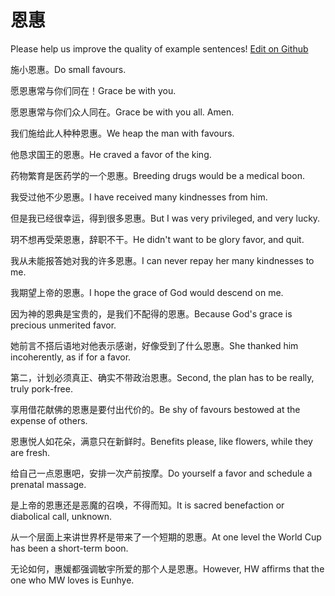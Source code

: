 # 恩惠

Please help us improve the quality of example sentences! [Edit on Github](https://github.com/jiyushe/jiyu-example-sentence-source/blob/main/chinese/enhui.md)

<p><span class="chinese">施小恩惠。</span><span class="english">Do small favours.</span></p>

<p><span class="chinese">愿恩惠常与你们同在！</span><span class="english">Grace be with you.</span></p>

<p><span class="chinese">愿恩惠常与你们众人同在。</span><span class="english">Grace be with you all. Amen.</span></p>

<p><span class="chinese">我们施给此人种种恩惠。</span><span class="english">We heap the man with favours.</span></p>

<p><span class="chinese">他恳求国王的恩惠。</span><span class="english">He craved a favor of the king.</span></p>

<p><span class="chinese">药物繁育是医药学的一个恩惠。</span><span class="english">Breeding drugs would be a medical boon.</span></p>

<p><span class="chinese">我受过他不少恩惠。</span><span class="english">I have received many kindnesses from him.</span></p>

<p><span class="chinese">但是我已经很幸运，得到很多恩惠。</span><span class="english">But I was very privileged, and very lucky.</span></p>

<p><span class="chinese">玥不想再受荣恩惠，辞职不干。</span><span class="english">He didn't want to be glory favor, and quit.</span></p>

<p><span class="chinese">我从未能报答她对我的许多恩惠。</span><span class="english">I can never repay her many kindnesses to me.</span></p>

<p><span class="chinese">我期望上帝的恩惠。</span><span class="english">I hope the grace of God would descend on me.</span></p>

<p><span class="chinese">因为神的恩典是宝贵的，是我们不配得的恩惠。</span><span class="english">Because God's grace is precious unmerited favor.</span></p>

<p><span class="chinese">她前言不搭后语地对他表示感谢，好像受到了什么恩惠。</span><span class="english">She thanked him incoherently, as if for a favor.</span></p>

<p><span class="chinese">第二，计划必须真正、确实不带政治恩惠。</span><span class="english">Second, the plan has to be really, truly pork-free.</span></p>

<p><span class="chinese">享用借花献佛的恩惠是要付出代价的。</span><span class="english">Be shy of favours bestowed at the expense of others.</span></p>

<p><span class="chinese">恩惠悦人如花朵，满意只在新鲜时。</span><span class="english">Benefits please, like flowers, while they are fresh.</span></p>

<p><span class="chinese">给自己一点恩惠吧，安排一次产前按摩。</span><span class="english">Do yourself a favor and schedule a prenatal massage.</span></p>

<p><span class="chinese">是上帝的恩惠还是恶魔的召唤，不得而知。</span><span class="english">It is sacred benefaction or diabolical call, unknown.</span></p>

<p><span class="chinese">从一个层面上来讲世界杯是带来了一个短期的恩惠。</span><span class="english">At one level the World Cup has been a short-term boon.</span></p>

<p><span class="chinese">无论如何，惠媛都强调敏宇所爱的那个人是恩惠。</span><span class="english">However, HW affirms that the one who MW loves is Eunhye.</span></p>

